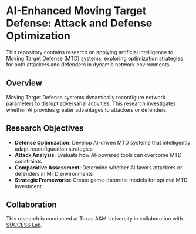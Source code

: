 # AI-Enhanced Moving Target Defense: Attack and Defense Optimization

This repository contains research on applying artificial intelligence to Moving Target Defense (MTD) systems, exploring optimization strategies for both attackers and defenders in dynamic network environments.

## Overview

Moving Target Defense systems dynamically reconfigure network parameters to disrupt adversarial activities. This research investigates whether AI provides greater advantages to attackers or defenders.

## Research Objectives

- **Defense Optimization**: Develop AI-driven MTD systems that intelligently adapt reconfiguration strategies
- **Attack Analysis**: Evaluate how AI-powered tools can overcome MTD constraints
- **Comparative Assessment**: Determine whether AI favors attackers or defenders in MTD environments
- **Strategic Frameworks**: Create game-theoretic models for optimal MTD investment

## Collaboration

This research is conducted at Texas A&M University in collaboration with [SUCCESS Lab](https://success.cse.tamu.edu/). 
